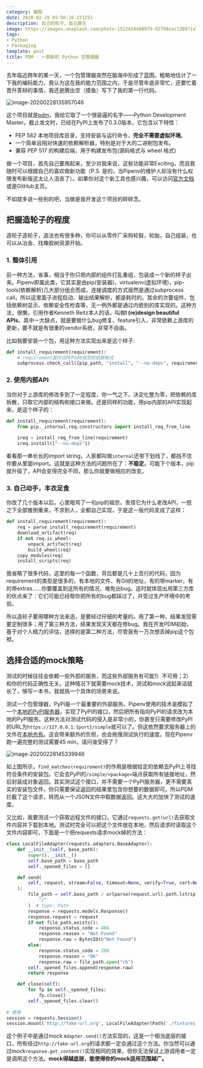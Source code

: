 ```yaml
---
category: 编程
date: 2020-02-28 05:56:16.271251
description: 自己的轮子，自己做主
image: https://images.unsplash.com/photo-1512418490979-92798cec1380?ixlib=rb-1.2.1&ixid=eyJhcHBfaWQiOjEyMDd9&auto=format&fit=crop&w=1350&q=80
tags:
- Python
- Packaging
template: post
title: PDM - 一款新的 Python 包管理器
---
```


去年临近跨年的某一天，一个包管理器突然在脑海中形成了蓝图。粗略地估计了一下我的编码能力，我认为这在我的能力范围之内，于是尽管年底非常忙，还要忙着晋升答辩的事情，我还是腾出空（摸鱼）写下了我的第一行代码。
<!--more-->
![image-20200228135957046](https://static.frostming.com/images/image-20200228135957046.png)

这个项目就是[pdm](https://github.com/frostming/pdm)，我给它取了一个很装逼的名字——Python Development Master。截止发文时，已经在PyPI上发布了0.3.0版本，它包含以下特性：

- PEP 582 本地项目库目录，支持安装与运行命令，**完全不需要虚拟环境**。
- 一个简单且相对快速的依赖解析器，特别是对于大的二进制包发布。
- 兼容 PEP 517 的构建后端，用于构建发布包(源码格式与 wheel 格式)

做一个项目，首先自己要用起来，至少对我来说，这些功能非常Exciting，而且我随时可以根据自己的喜欢做新功能（P.S. 是的，当Pipenv的维护人却没有什么权限发布新版这太让人沮丧了）。如果你对这个新工具也感兴趣，可以访问[官方文档](https://frostming.github.io/pdm/)或是GitHub主页。



不如就多说一些别的吧，当做是我开发这个项目的碎碎念。

## 把握造轮子的程度

造轮子造轮子，造法也有很多种，你可以从零件厂采购轮毂，轮胎，自己组装，也可以从冶金、找橡胶树资源开始。

### 1. 整体引用

前一种方法，省事，相当于你只把内部的组件打乱重组，包装成一个新的样子出来。Pipenv即属此类，它其实是由pip(安装器)，virtualenv(虚拟环境)，pip-tools(依赖解析)几大部分组合而成，连接调度的方式居然是通过subprocess call，所以这里面子进程启动、输出结果解析，都是耗时的。其余的次要组件，包括依赖树显示、依赖安全性检查等，无一例外都是通过内嵌别的库实现的。这种方法，很懒，引用作者Kenneth Reitz本人的话，叫做**I (re)design beautiful APIs**。其中一大缺点，就是要做什么bug修复、feature引入，非常依赖上游库的更新，要不就是有很重的vendor系统，非常不自由。

比如我要安装一个包，用这种方法实现出来是这个样子:

```python
def install_requirement(requirement):
    # requirement是符合PEP508规范的依赖格式
    subprocess.check_call([pip_path, "install", "--no-deps", requirement])
```


### 2. 使用内部API

当你对于上游库的修改多到了一定程度，你一气之下，决定化整为零，把依赖的库拆散，只取它内部的结构和接口来做。还是同样的功能，用pip内部的API实现起来，是这个样子的：

```python
def install_requirement(requirement):
    from pip._internal.req.constructors import install_req_from_line
    
    ireq = install_req_from_line(requirement)
    ireq.install(["--no-deps"])
```

看看那一串长长的import string，人家都叫做`internal`还带下划线了，都挡不住你要从里面import。这就是这种方法的问题所在了：**不稳定**。可能下个版本，pip就升级了，API会变得完全不同，那么你就要做相应的改变。


### 3. 自己动手，丰衣足食

你改了几个版本以后，心里暗骂了一句pip的祖宗，责怪它为什么老改API，一怒之下全部推倒重来，不求别人，全都自己实现，于是这一版代码变成了这样：

```python
def install_requirement(requirement):
    req = parse_install_requirement(requirement)
    download_artifact(req)
    if not req.is_wheel:
        unpack_artifact(req)
        build_wheel(req)
    copy_modules(req)
    install_scripts(req)
```

我省略了很多代码，这里的每一个函数，背后都是几十上百行的代码，因为requirement的类型是很多的，有本地的文件、有Git的地址，有的带marker，有的带extras……你要覆盖到这所有的情况，难免出bug。这时就体现出用第三方库的优点来了：它们可能已经帮你把所有的bug都踩过了，并受过生产环境中的考验。

所以造轮子要用哪种方法来造，是要经过仔细的考量的。用了第一种，结果发现需要定制很多；用了第三种方法，结果发现天天都在修bug。我在开发PDM初始，基于对个人精力的评估，选择的是第二种方法，尽管我有一万次想丢掉pip这个包袱。

## 选择合适的mock策略

测试的时候往往会依赖一些外部的服务，而这些外部服务有可能1）不可用；2）和你的代码正确性无关。这种情况下就需要mock技术，测试和mock说起来话就长了，够写一本书，我就挑一个具体的场景来说。

测试一个包管理器，PyPI是一个最重要的外部服务。Pipenv使用的技术是模拟了一个[本地的PyPI服务器](https://pypi.org/project/pytest-pypi/)，实现了PyPI的接口，然后把所有指向PyPI的请求改为本地的PyPI服务。这种方法对测试代码的侵入是非常小的，你甚至只需要修改PyPI的URL为`https://127.0.0.1:{port}/simple`就可以了。但这依然要求服务器上的文件在[本地也有](https://github.com/sarugaku/pipenv-test-artifacts)。这会带来额外的负担，也会拖慢测试执行的速度。现在Pipenv跑一遍完整的测试需要45 min，请问谁受得了？

![image-20200228145339946](https://static.frostming.com/images/image-20200228151636323.png)

如上图所示，`find_matches(requirement)`的作用是根据给定的依赖去PyPI上寻找符合条件的安装包。它会去PyPI的`/simple/<package>`端点获取所有链接地址，然后封装成对象返回。其实测试这个接口，并不需要一个PyPI服务器，更不需要真实的安装包文件，你只需要保证返回的结果里包含你想要的数据即可。所以PDM拦截了这个请求，转而从一个JSON文件中取数据返回。这大大的加快了测试的速度。



又比如，我要测试一个获取远程文件的接口，它通过`requests.get(url)`去获取文件内容并下载到本地。测试时完全可以把这个文件放在本地，然后请求时读取这个文件内容即可，下面是一个把requests请求mock掉的方法：

```python
class LocalFileAdapter(requests.adapters.BaseAdapter):
    def __init__(self, base_path):
        super().__init__()
        self.base_path = base_path
        self._opened_files = []

    def send(
        self, request, stream=False, timeout=None, verify=True, cert=None, proxies=None
    ):
        file_path = self.base_path / urlparse(request.url).path.lstrip(
            "/"
        )  # type: Path
        response = requests.models.Response()
        response.request = request
        if not file_path.exists():
            response.status_code = 404
            response.reason = "Not Found"
            response.raw = BytesIO(b"Not Found")
        else:
            response.status_code = 200
            response.reason = "OK"
            response.raw = file_path.open("rb")
        self._opened_files.append(response.raw)
        return response

    def close(self):
        for fp in self._opened_files:
            fp.close()
        self._opened_files.clear()
        
# 使用
session = requests.Session()
session.mount('http://fake-url.org', LocalFileAdapter(Path('./fixtures')))
```

这个例子中是通过mock `Adapter.send()`方法实现的，这是一个相当底层的接口，所有经过`http://fake-url.org`的请求都一定会通过这个方法。你当然可以通过mock`response.get_content()`实现相同的效果，但你无法保证上游调用者一定是调用这个方法。**mock得越底层，能使得你的mock适用范围越广。**


